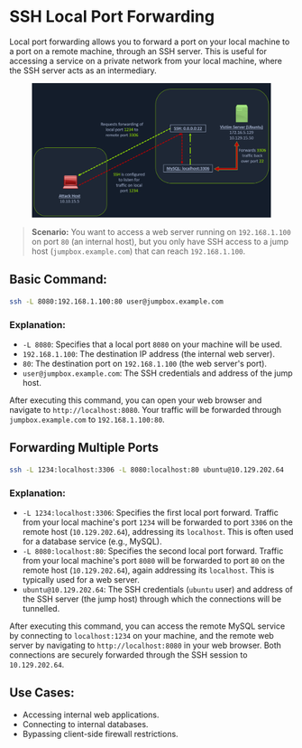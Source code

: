 # SSH Local Port Forwarding

Local port forwarding allows you to forward a port on your local machine to a port on a remote machine, through an SSH server. This is useful for accessing a service on a private network from your local machine, where the SSH server acts as an intermediary.

<figure><img src="../../../.gitbook/assets/11.webp" alt=""><figcaption></figcaption></figure>

> **Scenario:** You want to access a web server running on `192.168.1.100` on port `80` (an internal host), but you only have SSH access to a jump host (`jumpbox.example.com`) that can reach `192.168.1.100`.

## Basic Command:

```bash
ssh -L 8080:192.168.1.100:80 user@jumpbox.example.com
```

### Explanation:

* `-L 8080`: Specifies that a local port `8080` on your machine will be used.
* `192.168.1.100`: The destination IP address (the internal web server).
* `80`: The destination port on `192.168.1.100` (the web server's port).
* `user@jumpbox.example.com`: The SSH credentials and address of the jump host.

After executing this command, you can open your web browser and navigate to `http://localhost:8080`. Your traffic will be forwarded through `jumpbox.example.com` to `192.168.1.100:80`.

## Forwarding Multiple Ports

```bash
ssh -L 1234:localhost:3306 -L 8080:localhost:80 ubuntu@10.129.202.64
```

### Explanation:

* `-L 1234:localhost:3306`: Specifies the first local port forward. Traffic from your local machine's port `1234` will be forwarded to port `3306` on the remote host (`10.129.202.64`), addressing its `localhost`. This is often used for a database service (e.g., MySQL).
* `-L 8080:localhost:80`: Specifies the second local port forward. Traffic from your local machine's port `8080` will be forwarded to port `80` on the remote host (`10.129.202.64`), again addressing its `localhost`. This is typically used for a web server.
* `ubuntu@10.129.202.64`: The SSH credentials (`ubuntu` user) and address of the SSH server (the jump host) through which the connections will be tunnelled.

After executing this command, you can access the remote MySQL service by connecting to `localhost:1234` on your machine, and the remote web server by navigating to `http://localhost:8080` in your web browser. Both connections are securely forwarded through the SSH session to `10.129.202.64`.

## Use Cases:

* Accessing internal web applications.
* Connecting to internal databases.
* Bypassing client-side firewall restrictions.
